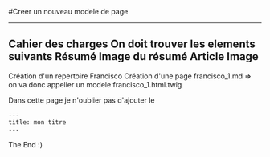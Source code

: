 #Creer un nouveau modele de page

---
Cahier des charges
On doit trouver les elements suivants
Résumé
Image du résumé
Article
Image
---
Création d'un repertoire Francisco 
Création d'une page francisco_1.md => on va donc appeller un modele francisco_1.html.twig

Dans cette page je n'oublier pas d'ajouter le
``` html
---
title: mon titre
---
````

The End :)

